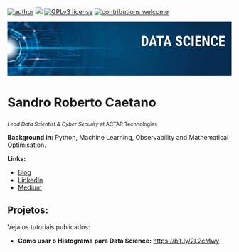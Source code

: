 [![author](https://img.shields.io/badge/author-carlosfab-red.svg)](https://www.linkedin.com/in/sandrocaetano75/) [![](https://img.shields.io/badge/python-3.7+-blue.svg)](https://www.python.org/downloads/release/python-365/) [![GPLv3 license](https://img.shields.io/badge/License-GPLv3-blue.svg)](http://perso.crans.org/besson/LICENSE.html) [![contributions welcome](https://img.shields.io/badge/contributions-welcome-brightgreen.svg?style=flat)](https://github.com/sandrocaetano/DataScience/issues)

<p align="center">
  <img src="banner.png" >
</p>

# Sandro Roberto Caetano
<sub>*Lead Data Scientist & Cyber Security* at ACTAR Technologies</sub>


**Background in:** Python, Machine Learning, Observability and Mathematical Optimisation.

**Links:**
* [Blog]()
* [LinkedIn](https://www.linkedin.com/in/sandrocaetano75/)
* [Medium](https://www.medium.com)


## Projetos:
Veja os tutoriais publicados:

* **Como usar o Histograma para Data Science:** https://bit.ly/2L2cMwy

